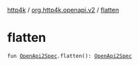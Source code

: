 [http4k](../index.md) / [org.http4k.openapi.v2](index.md) / [flatten](./flatten.md)

# flatten

`fun `[`OpenApi2Spec`](-open-api2-spec/index.md)`.flatten(): `[`OpenApi2Spec`](-open-api2-spec/index.md)